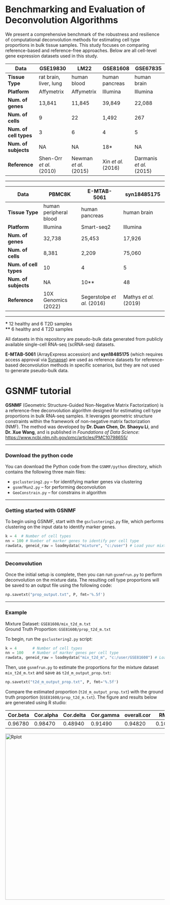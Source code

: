 # Benchmarking and Evaluation of Deconvolution Algorithms
We present a comprehensive benchmark of the robustness and resilience of computational deconvolution methods for estimating cell type proportions in bulk tissue samples. This study focuses on comparing reference-based and reference-free approaches.  Below are all cell-level gene expression datasets used in this study.


| Data           | GSE19830                  | LM22                       | GSE81608                 | GSE67835                  |
|----------------|---------------------------|----------------------------|--------------------------|---------------------------|
| **Tissue Type**      | rat brain, liver, lung     | human blood                | human pancreas           | human brain               |
| **Platform**         | Affymetrix                 | Affymetrix                 | Illumina                 | Illumina                  |
| **Num. of genes**    | 13,841                     | 11,845                     | 39,849                   | 22,088                    |
| **Num. of cells**    | 9                          | 22                         | 1,492                    | 267                       |
| **Num. of cell types** | 3                          | 6                          | 4                        | 5                         |
| **Num. of subjects** | NA                         | NA                         | 18*                      | NA                        |
| **Reference**        | Shen-Orr *et al.* (2010)   | Newman *et al.* (2015)     | Xin *et al.* (2016)      | Darmanis *et al.* (2015)  |

---

| Data           | PBMC8K                   | E-MTAB-5061                | syn18485175              |
|----------------|--------------------------|----------------------------|--------------------------|
| **Tissue Type**      | human peripheral blood     | human pancreas              | human brain              |
| **Platform**         | Illumina                   | Smart-seq2                  | Illumina                 |
| **Num. of genes**    | 32,738                     | 25,453                      | 17,926                   |
| **Num. of cells**    | 8,381                      | 2,209                       | 75,060                   |
| **Num. of cell types** | 10                         | 4                           | 5                        |
| **Num. of subjects** | NA                         | 10**                        | 48                       |
| **Reference**        | 10X Genomics (2022)        | Segerstolpe *et al.* (2016) | Mathys *et al.* (2019)   |

---

**\*** 12 healthy and 6 T2D samples  
**\*\*** 6 healthy and 4 T2D samples

All datasets in this repository are pseudo-bulk data generated from publicly available single-cell RNA-seq (scRNA-seq) datasets.

**E-MTAB-5061** (ArrayExpress accession) and **syn18485175** (which requires access approval via [Synapse](https://www.synapse.org/Synapse:syn18485175)) are used as reference datasets for reference-based deconvolution methods in specific scenarios, but they are not used to generate pseudo-bulk data.

# GSNMF tutorial

**GSNMF** (Geometric Structure-Guided Non-Negative Matrix Factorization) is a reference-free deconvolution algorithm designed for estimating cell type proportions in bulk RNA-seq samples. It leverages geometric structure constraints within the framework of non-negative matrix factorization (NMF). The method was developed by **Dr. Duan Chen**, **Dr. Shaoyu Li**, and **Dr. Xue Wang**, and is published in *Foundations of Data Science*: https://www.ncbi.nlm.nih.gov/pmc/articles/PMC10798655/

---

### Download the python code

You can download the Python code from the `GSNMF/python` directory, which contains the following three main files:
- `gsclustering2.py` – for identifying marker genes via clustering
- `gsnmfRun2.py` – for performing deconvolution
- `GeoConstrain.py` – for constrains in algorithm


---

### Getting started with GSNMF

To begin using GSNMF, start with the `gsclustering2.py` file, which performs clustering on the input data to identify marker genes.


```python
k = 4  # Number of cell types
nn = 100 # Number of marker genes to identify per cell type
rawdata, geneid_raw = loadmydata("mixture", "c:/user") # Load your mixture data
```

---

### Deconvolution

Once the initial setup is complete, then you can run `gsnmfrun.py` to perform deconvolution on the mixture data. The resulting cell type proportions will be saved to an output file using the following code:

```python
np.savetxt("prop_output.txt", P, fmt='%.5f')
```

---


### Example

Mixture Dataset: `GSE81608/mix_t2d_m.txt`  
Ground Truth Proportion: `GSE81608/prop_t2d_m.txt`

To begin, run the `gsclustering2.py` script:

```python
k = 4       # Number of cell types
nn = 100    # Number of marker genes per cell type
rawdata, geneid_raw = loadmydata("mix_t2d_m", "c:/user/GSE81608") # Load your mixture data
```

Then, use `gsnmfrun.py` to estimate the proportions for the mixture dataset `mix_t2d_m.txt` and save as `t2d_m_output_prop.txt`:

```python
np.savetxt("t2d_m_output_prop.txt", P, fmt='%.5f')
```

Compare the estimated proportion (`t2d_m_output_prop.txt`) with the ground truth proportion (`GSE81608/prop_t2d_m.txt`). The figure and results below are generated using R studio:


| Cor.beta     | Cor.alpha    | Cor.delta    | Cor.gamma    | overall.cor  | RMSE     | mAD     |
|----------|----------|----------|----------|----------|----------|---------|
| 0.96780  | 0.98470  | 0.48940  | 0.91490  | 0.94820  | 0.10653  | 0.06967 |

<img src="https://github.com/user-attachments/assets/de4772c2-ccf8-4a66-b10f-bde253f4a33f" alt="Rplot" width="622" height="523">





